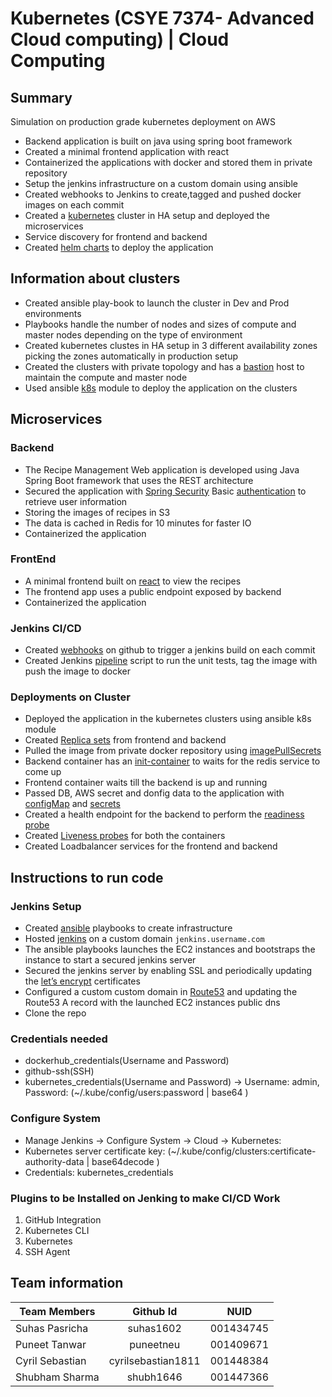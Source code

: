 # Kubernetes (CSYE 7374- Advanced Cloud computing) | Cloud Computing

## Summary

Simulation on production grade kubernetes deployment on AWS

*   Backend application is built on java using spring boot framework
*   Created a minimal frontend application with react
*   Containerized the applications with docker and stored them in private repository
*   Setup the jenkins infrastructure on a custom domain using ansible
*   Created webhooks to Jenkins to create,tagged and pushed docker images on each commit
*   Created a [kubernetes](https://kubernetes.io/docs/concepts/) cluster in HA setup and deployed the microservices
*   Service discovery for frontend and backend
*   Created [helm charts](https://helm.sh/docs/chart_template_guide/getting_started/) to deploy the application


## Information about clusters 

*   Created ansible play-book to launch the cluster in Dev and Prod environments
*   Playbooks handle the number of nodes and sizes of compute and master nodes depending on the type of environment
*   Created kubernetes clustes in HA setup in 3 different availability zones picking the zones automatically in production setup
*   Created the clusters with private topology and has a [bastion](https://github.com/kubernetes/kops/blob/master/docs/bastion.md) host to maintain the compute and master node
*   Used ansible [k8s](https://docs.ansible.com/ansible/latest/modules/k8s_module.html) module to deploy the application on the clusters

## Microservices

### Backend

*   The Recipe Management Web application is developed using Java Spring Boot framework that uses the REST architecture
*   Secured the application with [Spring Security](https://spring.io/projects/spring-security) Basic [authentication](https://developer.mozilla.org/en-US/docs/Web/HTTP/Authentication) to retrieve user information
*   Storing the images of recipes in S3
*   The data is cached in Redis for 10 minutes for faster IO
*   Containerized the application

### FrontEnd

*   A minimal frontend built on [react](https://reactjs.org/docs/getting-started.html) to view the recipes
*   The frontend app uses a public endpoint exposed by backend
*   Containerized the application

### Jenkins CI/CD
*   Created [webhooks](https://developer.github.com/webhooks/) on github to trigger a jenkins build on each commit
*   Created Jenkins [pipeline](https://jenkins.io/doc/pipeline/tour/hello-world/) script to run the unit tests, tag the image with push the image to docker

### Deployments on Cluster

*   Deployed the application in the kubernetes clusters using ansible k8s module
*   Created [Replica sets](https://kubernetes.io/docs/concepts/workloads/controllers/replicaset/) from frontend and backend
*   Pulled the image from private docker repository using [imagePullSecrets](https://kubernetes.io/docs/tasks/configure-pod-container/pull-image-private-registry/)
*   Backend container has an [init-container](https://kubernetes.io/docs/concepts/workloads/pods/init-containers/) to waits for the redis service to come up
*   Frontend container waits till the backend is up and running
*   Passed DB, AWS secret and donfig data to the application with [configMap](https://kubernetes.io/docs/tutorials/configuration/) and [secrets](https://kubernetes.io/docs/concepts/configuration/secret/)
*   Created a health endpoint for the backend to perform the [readiness probe](https://kubernetes.io/docs/tasks/configure-pod-container/configure-liveness-readiness-startup-probes/#define-readiness-probes)
*   Created [Liveness probes](https://kubernetes.io/docs/tasks/configure-pod-container/configure-liveness-readiness-startup-probes/#define-a-liveness-http-request) for both the containers
*   Created Loadbalancer services for the frontend and backend

    
    


## Instructions to run code

### Jenkins Setup

*   Created [ansible](https://docs.ansible.com/ansible/latest/index.html) playbooks to create infrastructure
*   Hosted [jenkins](https://jenkins.io/doc/) on a custom domain `jenkins.username.com`
*   The ansible playbooks launches the EC2 instances and bootstraps the instance to start a secured jenkins server
*   Secured the jenkins server by enabling SSL and periodically updating the [let’s encrypt](https://letsencrypt.org/) certificates
*   Configured a custom custom domain in [Route53](https://aws.amazon.com/route53/) and updating the Route53 A record with the launched EC2 instances public dns
*   Clone the repo

 ### Credentials needed 
* dockerhub_credentials(Username and Password)
* github-ssh(SSH) 
* kubernetes_credentials(Username and Password) -> Username: admin, Password: (~/.kube/config/users:password | base64 )
### Configure System
* Manage Jenkins -> Configure System -> Cloud -> Kubernetes:
* Kubernetes server certificate key: (~/.kube/config/clusters:certificate-authority-data | base64decode )
* Credentials: kubernetes_credentials  

### Plugins to be Installed on Jenking to make CI/CD Work
1. GitHub Integration
2. Kubernetes CLI
3. Kubernetes
4. SSH Agent











## Team information

| Team Members        | Github Id            | NUID      |
| ------------------- |:--------------------:|:---------:|
| Suhas Pasricha      | suhas1602            | 001434745 |
| Puneet Tanwar       | puneetneu            | 001409671 |
| Cyril Sebastian     | cyrilsebastian1811   | 001448384 |
| Shubham Sharma      | shubh1646            | 001447366 |
